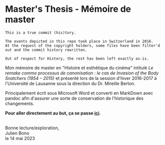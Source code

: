 # Master's Thesis - Mémoire de master
```
This is a true commit (his)tory. 

The events depicted in this repo took place in Switzerland in 2016. 
At the request of the copyright holders, some files have been filter'd out and the commit history rewritten.

Out of respect for History, the rest has been left exactly as-is.
```

Mon mémoire de master en "Histoire et esthétique du cinéma" intitulé _Le remake comme processus de canonisation : le cas de Invasion of the Body Snatchers (1954 – 2015)_ et présenté lors de la session d'hiver 2016-2017 à l'Université de Lausanne sous la direction du Dr. Mireille Berton.

Principalement écrit sous Microsoft Word et converti en MarkDown avec pandoc afin d'assurer une sorte de conservation de l'historique des changements.

__Pour aller directement au but, ça se passe [ici](jbono_MEMOIRE_FINAL-WEB.pdf).__

\
Bonne lecture/exploration,  
Julien Bono  
le 14 mai 2023